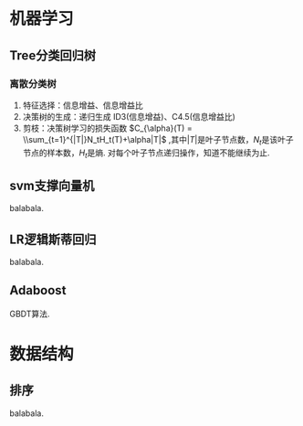 # 机器学习  
## Tree分类回归树
### 离散分类树
1. 特征选择：信息增益、信息增益比
2. 决策树的生成：递归生成 ID3(信息增益)、C4.5(信息增益比)
3. 剪枝：决策树学习的损失函数 $C_{\alpha}(T) = \\sum_{t=1}^{|T|}N_tH_t(T)+\alpha|T|$ ,其中$|T|$是叶子节点数，$N_t$是该叶子节点的样本数，$H_t$是熵.
对每个叶子节点递归操作，知道不能继续为止.

## svm支撑向量机
balabala.

## LR逻辑斯蒂回归
balabala.

## Adaboost
GBDT算法.

# 数据结构
## 排序
balabala.

